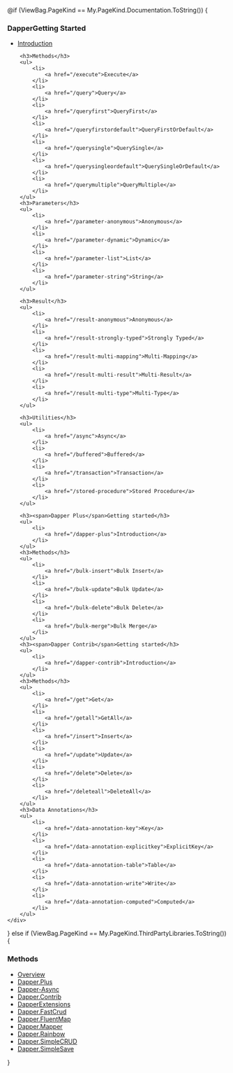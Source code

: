 @if (ViewBag.PageKind == My.PageKind.Documentation.ToString())
{
<nav class="card card-box2 card-box-light2 card-box-nav">
    <div class="card-body">
        <h3><span>Dapper</span>Getting Started</h3>
        <ul>
            <li>
                <a href="/dapper">Introduction</a>
            </li>
        </ul>

        <h3>Methods</h3>
        <ul>
            <li>
                <a href="/execute">Execute</a>
            </li>
            <li>
                <a href="/query">Query</a>
            </li>
            <li>
                <a href="/queryfirst">QueryFirst</a>
            </li>
            <li>
                <a href="/queryfirstordefault">QueryFirstOrDefault</a>
            </li>
            <li>
                <a href="/querysingle">QuerySingle</a>
            </li>
            <li>
                <a href="/querysingleordefault">QuerySingleOrDefault</a>
            </li>
            <li>
                <a href="/querymultiple">QueryMultiple</a>
            </li>
        </ul>
        <h3>Parameters</h3>
        <ul>
            <li>
                <a href="/parameter-anonymous">Anonymous</a>
            </li>
            <li>
                <a href="/parameter-dynamic">Dynamic</a>
            </li>
            <li>
                <a href="/parameter-list">List</a>
            </li>
            <li>
                <a href="/parameter-string">String</a>
            </li>
        </ul>

        <h3>Result</h3>
        <ul>
            <li>
                <a href="/result-anonymous">Anonymous</a>
            </li>
            <li>
                <a href="/result-strongly-typed">Strongly Typed</a>
            </li>
            <li>
                <a href="/result-multi-mapping">Multi-Mapping</a>
            </li>
            <li>
                <a href="/result-multi-result">Multi-Result</a>
            </li>
            <li>
                <a href="/result-multi-type">Multi-Type</a>
            </li>
        </ul>

        <h3>Utilities</h3>
        <ul>
            <li>
                <a href="/async">Async</a>
            </li>
            <li>
                <a href="/buffered">Buffered</a>
            </li>
            <li>
                <a href="/transaction">Transaction</a>
            </li>
            <li>
                <a href="/stored-procedure">Stored Procedure</a>
            </li>
        </ul>

        <h3><span>Dapper Plus</span>Getting started</h3>
        <ul>
            <li>
                <a href="/dapper-plus">Introduction</a>
            </li>
        </ul>
        <h3>Methods</h3>
        <ul>
            <li>
                <a href="/bulk-insert">Bulk Insert</a>
            </li>
            <li>
                <a href="/bulk-update">Bulk Update</a>
            </li>
            <li>
                <a href="/bulk-delete">Bulk Delete</a>
            </li>
            <li>
                <a href="/bulk-merge">Bulk Merge</a>
            </li>
        </ul>
        <h3><span>Dapper Contrib</span>Getting started</h3>
        <ul>
            <li>
                <a href="/dapper-contrib">Introduction</a>
            </li>
        </ul>
        <h3>Methods</h3>
        <ul>
            <li>
                <a href="/get">Get</a>
            </li>
            <li>
                <a href="/getall">GetAll</a>
            </li>
            <li>
                <a href="/insert">Insert</a>
            </li>
            <li>
                <a href="/update">Update</a>
            </li>
            <li>
                <a href="/delete">Delete</a>
            </li>
            <li>
                <a href="/deleteall">DeleteAll</a>
            </li>
        </ul>
        <h3>Data Annotations</h3>
        <ul>
            <li>
                <a href="/data-annotation-key">Key</a>
            </li>
            <li>
                <a href="/data-annotation-explicitkey">ExplicitKey</a>
            </li>
            <li>
                <a href="/data-annotation-table">Table</a>
            </li>
            <li>
                <a href="/data-annotation-write">Write</a>
            </li>
            <li>
                <a href="/data-annotation-computed">Computed</a>
            </li>
        </ul>
    </div>
</nav>
}
else if (ViewBag.PageKind == My.PageKind.ThirdPartyLibraries.ToString())
{
    <nav class="card card-box2 card-box-light2 card-box-nav">
        <div class="card-body">
            <h3>Methods</h3>
            <ul>
                <li>
                    <a href="/third-party-library">Overview</a>
                </li>
                <li>
                    <a href="/dapper-plus-third-party-library">Dapper.Plus</a>
                </li>
                <li>
                    <a href="/dapper-async">Dapper-Async</a>
                </li>
                <li>
                    <a href="/dapper-contrib-third-party-library">Dapper.Contrib</a>
                </li>
                <li>
                    <a href="/dapper-extensions">DapperExtensions</a>
                </li>
                <li>
                    <a href="/dapper-fastcrud">Dapper.FastCrud</a>
                </li>
                <li>
                    <a href="/dapper-fluentmap">Dapper.FluentMap</a>
                </li>
                <li>
                    <a href="/dapper-mapper">Dapper.Mapper</a>
                </li>
                <li>
                    <a href="/dapper-rainbow">Dapper.Rainbow</a>
                </li>
                <li>
                    <a href="/dapper-simplecrud">Dapper.SimpleCRUD</a>
                </li>
                <li>
                    <a href="/dapper-simplesave">Dapper.SimpleSave</a>
                </li>
            </ul>
        </div>
    </nav>
}